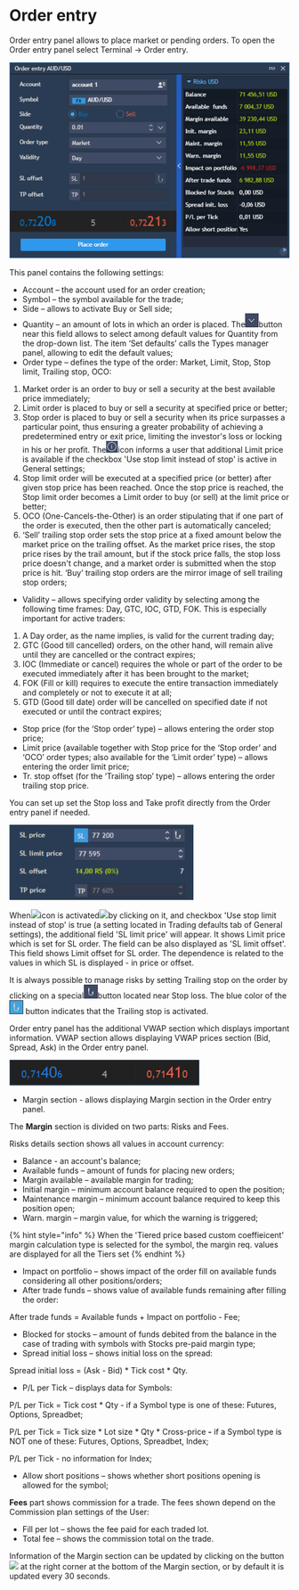 # Order entry

Order entry panel allows to place market or pending orders. To open the Order entry panel select Terminal -&gt; Order entry.

![](../../.gitbook/assets/oe%20%284%29.png)


This panel contains the following settings:

* Account – the account used for an order creation;
* Symbol – the symbol available for the trade;
* Side – allows to activate Buy or Sell side;
* Quantity – an amount of lots in which an order is placed. The![](../../.gitbook/assets/2%20%2845%29.png)button near this field allows to select among default values for Quantity from the drop-down list. The item ‘Set defaults’ calls the Types manager panel, allowing to edit the default values;
* Order type – defines the type of the order: Market, Limit, Stop, Stop limit, Trailing stop, OCO:

1. Market order is an order to buy or sell a security at the best available price immediately;
2. Limit order is placed to buy or sell a security at specified price or better;
3. Stop order is placed to buy or sell a security when its price surpasses a particular point, thus ensuring a greater probability of achieving a predetermined entry or exit price, limiting the investor's loss or locking in his or her profit. The![](../../.gitbook/assets/info-web.png)icon informs a user that additional Limit price is available if the checkbox 'Use stop limit instead of stop' is active in General settings; 
4. Stop limit order will be executed at a specified price \(or better\) after given stop price has been reached. Once the stop price is reached, the Stop limit order becomes a Limit order to buy \(or sell\) at the limit price or better;
5. OCO \(One-Cancels-the-Other\) is an order stipulating that if one part of the order is executed, then the other part is automatically canceled;
6. ‘Sell’ trailing stop order sets the stop price at a fixed amount below the market price on the trailing offset. As the market price rises, the stop price rises by the trail amount, but if the stock price falls, the stop loss price doesn't change, and a market order is submitted when the stop price is hit. ‘Buy’ trailing stop orders are the mirror image of sell trailing stop orders;

* Validity – allows specifying order validity by selecting among the following time frames: Day, GTC, IOC, GTD, FOK. This is especially important for active traders:

1. A Day order, as the name implies, is valid for the current trading day;
2. GTC \(Good till cancelled\) orders, on the other hand, will remain alive until they are cancelled or the contract expires;
3. IOC \(Immediate or cancel\) requires the whole or part of the order to be executed immediately after it has been brought to the market;
4. FOK \(Fill or kill\) requires to execute the entire transaction immediately and completely or not to execute it at all;
5. GTD \(Good till date\) order will be cancelled on specified date if not executed or until the contract expires;

* Stop price \(for the ‘Stop order’ type\) – allows entering the order stop price;
* Limit price \(available together with Stop price for the ‘Stop order’ and ‘OCO’ order types; also available for the ‘Limit order’ type\) – allows entering the order limit price;
* Tr. stop offset \(for the ‘Trailing stop’ type\) – allows entering the order trailing stop price.

You can set up set the Stop loss and Take profit directly from the Order entry panel if needed. 

![](../../.gitbook/assets/image%20%2821%29.png)

When![](https://lh3.googleusercontent.com/GorKXTd_KCxMmtRs3gRICVHDJL0cIa1C-Hdg8HtbUnSFtFRA0KIysRo9e1yeh5MPPm5YlfyGVlZqP3ypguEeRAf4xLeQ4p2xEVmACCNWu6ESLb8DBmUxuVWPOMLKOf7n8RcLnuqP)icon is activated![](https://lh4.googleusercontent.com/opZF6TnmrMrQ3ZY2SKJYsPgGYjxZbG1v_aTqzzFit9JfoDGzkx6eHrjRtgGByjNEI3n6NGQBKVmjMt-R2j12bQ7a0hGO-aYd7PrEBvkjGVmUWYCrZXSH951YAIOPqa_wcsQf2-lp)by clicking on it, and checkbox 'Use stop limit instead of stop' is true \(a setting located in Trading defaults tab of General settings\), the additional field 'SL limit price' will appear. It shows Limit price which is set for SL order. The field can be also displayed as 'SL limit offset'. This field shows Limit offset for SL order. The dependence is related to the values in which SL is displayed -  in price or offset.

It is always possible to manage risks by setting Trailing stop on the order by clicking on a special![](../../.gitbook/assets/3%20%2845%29.png)button located near Stop loss. The blue color of the![](../../.gitbook/assets/4%20%285%29.png)
button indicates that the Trailing stop is activated. 

Order entry panel has the additional VWAP section which displays important information. VWAP section allows displaying VWAP prices section \(Bid, Spread, Ask\) in the Order entry panel.

![](../../.gitbook/assets/5%20%2840%29.png)

* Margin section - allows displaying Margin section in the Order entry panel.

The **Margin** section is divided on two parts: Risks and Fees.

Risks details section shows all values in account currency:

* Balance - an account's balance;
* Available funds – amount of funds for placing new orders;
* Margin available – available margin for trading;
* Initial margin – minimum account balance required to open the position;
* Maintenance margin – minimum account balance required to keep this position open;
* Warn. margin  – margin value, for which the warning is triggered;

{% hint style="info" %}
When the 'Tiered price based custom coeffieicent' margin calculation type is selected for the symbol, the margin req. values are displayed for all the Tiers set
{% endhint %}

* Impact on portfolio – shows impact of the order fill on available funds considering all other positions/orders;
* After trade funds – shows value of available funds remaining after filling the order:

After trade funds = Available funds + Impact on portfolio - Fee;

* Blocked for stocks – amount of funds debited from the balance in the case of trading with symbols with Stocks pre-paid margin type;
* Spread initial loss – shows initial loss on the spread:

Spread initial loss = \(Ask - Bid\) \* Tick cost \* Qty.

* P/L per Tick – displays data for Symbols:


P/L per Tick = Tick cost \* Qty - if a Symbol type is one of these: Futures, Options, Spreadbet;

P/L per Tick = Tick size \* Lot size \* Qty \* Cross-price **-** if a Symbol type is NOT one of these: Futures, Options, Spreadbet, Index;

P/L per Tick - no information for Index;

* Allow short positions – shows whether short positions opening is allowed for the symbol; 

**Fees** part shows commission for a trade. The fees shown depend on the Commission plan settings of the User:

* Fill per lot – shows the fee paid for each traded lot.
* Total fee – shows the commission total on the trade. 

Information of the Margin section can be updated by clicking on the button![](../../.gitbook/assets/30.png)
at the right corner at the bottom of the Margin section, or by default it is updated every 30 seconds.

